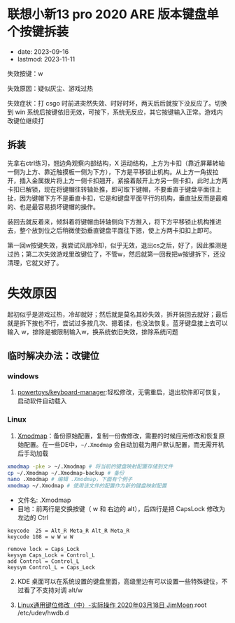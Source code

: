 # 联想小新13 pro 2020 ARE 版本键盘单个按键拆装
- date: 2023-09-16
- lastmod: 2023-11-11

失效按键：w

失效原因：疑似灰尘、游戏过热

失效症状：打 csgo 时前进突然失效、时好时坏，两天后后就按下没反应了。切换到 win 系统后按键依旧无效，可按下，系统无反应，其它按键输入正常。游戏内改键位继续打

## 拆装

先拿右ctrl练习，翘边角观察内部结构，X 运动结构，上方为卡扣（靠近屏幕转轴一侧为上方、靠近触摸板一侧为下方），下方是平移锁止机构。从上方一角拔拉开，插入金属拨片将上方一侧卡扣翘开，紧接着敲开上方另一侧卡扣，此时上方两卡扣已解锁，现在将键帽往转轴处推，即可取下键帽，不要垂直于键盘平面往上扯，因为键帽下方不是垂直卡扣，它是和键盘平面平行的机构，垂直扯反而是最难的、也是最容易损坏键帽的操作。

装回去就反着来，倾斜着将键帽由转轴侧向下方推入，将下方平移锁止机构推进去，整个放到位之后稍微使劲垂直键盘平面往下摁，使上方两卡扣扣上即可。

第一回w按键失效，我尝试风扇冷却，似乎无效，退出cs之后，好了，因此推测是过热；第二次失效游戏里改键位了，不管w，然后就第一回我把w按键拆下，还没清理，它就又好了。

# 失效原因

起初似乎是游戏过热，冷却就好；然后就是莫名其妙失效，拆开装回去就好；最后就是拆下按也不行，尝试过多按几次、摁着揉，也没法恢复。蓝牙键盘接上去可以输入 w，排除是被限制输入w，换系统依旧失效，排除系统问题

## 临时解决办法：改键位

### windows

1. [powertoys/keyboard-manager](https://learn.microsoft.com/zh-cn/windows/powertoys/keyboard-manager):轻松修改，无需重启，退出软件即可恢复，启动软件自动载入

### Linux

1. [Xmodmap](https://wiki.archlinux.org/title/Xmodmap)：备份原始配置，复制一份做修改，需要的时候应用修改和恢复原始配置。在一些DE中，`~/.Xmodmap` 会自动加载为用户默认配置，而无需开机后手动加载

```bash
xmodmap -pke > ~/.Xmodmap # 将当前的键盘映射配置存储到文件
cp ~/.Xmodmap ~/.Xmodmap-backup # 备份
nano .Xmodmap # 编辑 .Xmodmap，下面有个例子
xmodmap ~/.Xmodmap # 使用该文件的配置作为新的键盘映射配置
```

- 文件名: .Xmodmap
- 目地：前两行是交换按键（ w 和 右边的 alt），后四行是把 CapsLock 修改为左边的 Ctrl

```
keycode  25 = Alt_R Meta_R Alt_R Meta_R
keycode 108 = w W w W

remove lock = Caps_Lock
keysym Caps_Lock = Control_L
add Control = Control_L
keysym Control_L = Caps_Lock
```


2. KDE 桌面可以在系统设置的键盘里面，高级里边有可以设置一些特殊键位，不过看了不支持对调 alt/w

3. [Linux通用键位修改（中）-实际操作 2020年03月18日 JimMoen](https://www.bilibili.com/read/cv5156572/):root /etc/udev/hwdb.d
